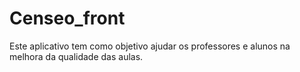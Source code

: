 # Censeo_front
Este aplicativo tem como objetivo ajudar os professores e alunos na melhora da qualidade das aulas.
